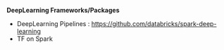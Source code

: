 **DeepLearning Frameworks/Packages**
- DeepLearning Pipelines : https://github.com/databricks/spark-deep-learning
- TF on Spark 


